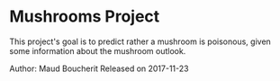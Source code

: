 # Mushrooms Project
This project's goal is to predict rather a mushroom is poisonous, given some information about the mushroom outlook.

Author: Maud Boucherit
Released on 2017-11-23
